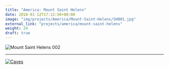 ```yaml
---
title: "America: Mount Saint Helens"
date: 2018-01-12T17:12:56+08:00
image: "img/projects/America/Mount-Saint-Helens/SH001.jpg"
external_link: "projects/america/mount-saint-helens"
weight: 24
draft: true
---
```


![Mount Saint Helens 002](img/projects/America/Mount-Saint-Helens/SH002.jpg)

***

[![Caves](img/projects/America/Mount-Saint-Helens/CMI-caves.png)](http://creation.com/caves-and-age)

